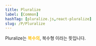 ```yaml
---
title: Pluralize
label: [Common]
hashTag: [pluralize.js,react-pluralize]
slug: /P/Pluralize
---
```

Pluralize는 <span style="color:#FFBF00; font-weight:bold;">복수의</span>, 복수형 이라는 뜻입니다.
